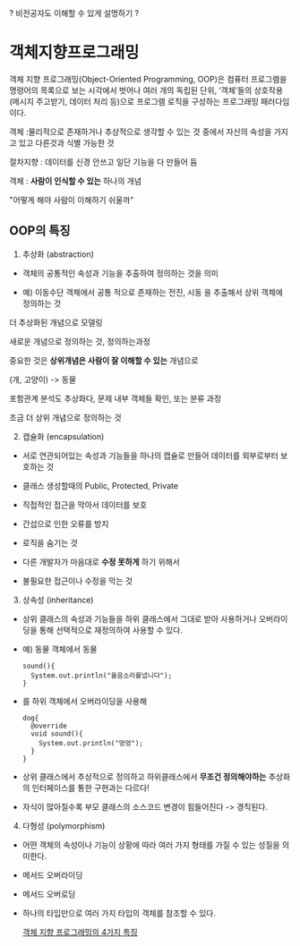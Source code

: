 ? 비전공자도 이해할 수 있게 설명하기 ?

# 객체지향프로그래밍

객체 지향 프로그래밍(Object-Oriented Programming, OOP)은 컴퓨터 프로그램을 명령어의 목록으로 보는 시각에서 벗어나 여러 개의 독립된 단위, ‘객체’들의 상호작용(메시지 주고받기, 데이터 처리 등)으로 프로그램 로직을 구성하는 프로그래밍 패러다임이다.

객체 :물리적으로 존재하거나 추상적으로 생각할 수 있는 것 중에서 자신의 속성을 가지고 있고 다른것과 식별 가능한 것

절차지향 : 데이터를 신경 안쓰고 일단 기능을 다 만들어 둠

객체 : **사람이 인식할 수 있는** 하나의 개념

"어떻게 해야 사람이 이해하기 쉬울까"

## OOP의 특징

1. 추상화 (abstraction)

- 객체의 공통적인 속성과 기능을 추출하여 정의하는 것을 의미

- 예) 이동수단 객체에서 공통 적으로 존재하는 전진, 시동 을 추출해서 상위 객체에 정의하는 것

더 추상화된 개념으로 모델링

새로운 개념으로 정의하는 것, 정의하는과정

중요한 것은 **상위개념은 사람이 잘 이해할 수 있는** 개념으로

(개, 고양이) -> 동물

포함관계 분석도 추상화다, 문제 내부 객체들 확인, 또는 분류 과정

조금 더 상위 개념으로 정의하는 것

2. 캡슐화 (encapsulation)

- 서로 연관되어있는 속성과 기능들을 하나의 캡슐로 만들어 데이터를 외부로부터 보호하는 것
- 클래스 생성할때의 Public, Protected, Private
- 직접적인 접근을 막아서 데이터를 보호
- 간섭으로 인한 오류를 방지

- 로직을 숨기는 것

- 다른 개발자가 마음대로 **수정 못하게** 하기 위해서

- 불필요한 접근이나 수정을 막는 것

3. 상속성 (inheritance)

- 상위 클래스의 속성과 기능들을 하위 클래스에서 그대로 받아 사용하거나 오버라이딩을 통해 선택적으로 재정의하여 사용할 수 있다.

- 예) 동물 객체에서 동물

      sound(){
        System.out.println("울음소리를냅니다");
      }

- 를 하위 객체에서 오버라이딩을 사용해

      dog{
        @override
        void sound(){
          System.out.println("멍멍");
        }
      }

- 상위 클래스에서 추상적으로 정의하고 하위클래스에서 **무조건 정의해야하는** 추상화의 인터페이스를 통한 구현과는 다르다!

- 자식이 많아질수록 부모 클래스의 소스코드 변경이 힘들어진다 -> 경직된다.

4. 다형성 (polymorphism)

- 어떤 객체의 속성이나 기능이 상황에 따라 여러 가지 형태를 가질 수 있는 성질을 의미한다.

- 메서드 오버라이딩

- 메서드 오버로딩

- 하나의 타입만으로 여러 가지 타입의 객체를 참조할 수 있다.

  [객체 지향 프로그래밍의 4가지 특징](https://www.codestates.com/blog/content/객체-지향-프로그래밍-특징)
